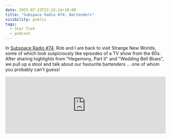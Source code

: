 ```yaml
---
date: 2025-07-23T22:23:14+10:00
title: "Subspace Radio #74: Bartenders"
visibility: public
tags:
  - Star Trek
  - podcast
---
```


In [Subspace Radio #74](https://www.subspace.fm/episodes/episode-74-bartenders-snw-3x01-02), Rob and I are back to visit Strange New Worlds, some of which look suspiciously like episodes of a TV show from the 60s. After sharing highlights from "Hegemony, Part II" and "Wedding Bell Blues", we pull up a stool and talk about our favourite bartenders … one of whom you probably can't guess!

<iframe width="100%" height="180" frameborder="no" scrolling="no" seamless="" src="https://share.transistor.fm/e/59b61f0f"></iframe>
